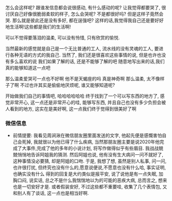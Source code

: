 怎么会这样呢?
跟谁发信息都会说很感动, 有什么感动的呢?
让我觉得都要哭了,
很讨厌自己好像很脆弱柔软的样子,
怎么会哭呢?
不是都很好吗?
但是这样子竟然会哭.
那么就是彼此还是没有多好,
都在逞强吧?
这样的话,我觉得我自己还是要好好地生活啊!这些都是我们的生活啊!

可以不觉得要落泪的温柔, 可以没有怜惜, 只有欣赏的愉悦. 

当然最新的感觉就是自己是一个无比普通的工人, 流水线的没有灵魂的工人, 要进行各种无语的方式的我自己.
当然了, 我们还是很喜欢这些事情的说, 但是也许也没有多么喜欢的说
我们如果了解的话, 还是不能够了解的吧
随意地写出来的话,我们真的能够知道这一点吧

那么温柔爱哭可一点也不好啊
他不是天蝎座的吗
真是神奇啊
那么温柔, 太不像样子了啊
不过也许其实是偷偷地厌烦呢, 
谁又能够知道呢? 

开始做我们自己的事情吧, 哈哈哈哈哈哈
终于找到了一个可以写东西的地方了, 感觉非常开心, 这一点还是非常开心的哇, 能够写东西, 并且自己也没有多少负担会被人看到的地方, 这实在是美好啊,
这一点我们终于觉得到很美好了啊

### 微信信息 
- 前情提要:
    我看见周涧湫在微信朋友圈里面发送的文字, 他起先便是感慨害怕自己会死掉, 我就很以为他已得了什么疾病, 当然那朋友圈主要是说2020年他完成了大事件,完成了他的多年的小说计划, 将写作做得似乎有些眉目.
    我战战兢兢悄悄地告诉阿姐我的猜测. 然后阿姐也说, 他有没有生大病问一问不就好了, 这种事情没必要猜, 却是阿姐的口吻. 于是, 我想了想, 虽然是别人私事, 问一问, 也许很打扰, 但终究也没有什么的,愿意说便说,不愿意也没有什么哈, 事实证明, 也确实没有什么
    得到的回复是大约类似是报平安, 说了说他是有一点失眠, 加胸口闷, 说实话, 总之不是什么我惴惴地以为的可能的恶疾大病, 总而言之, 想来也是一切安好才是. 或者假装安好, 不过这些都不重要哇, 收集了几个表情包, 又和别人有了谈话, 这一点也是相当好啊.